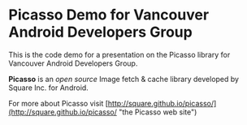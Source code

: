Picasso Demo for Vancouver Android Developers Group
=====================

This is the code demo for a presentation on the Picasso library for Vancouver Android Developers Group.

**Picasso** is an _open source_ Image fetch & cache library developed by Square Inc. for Android.

For more about Picasso visit [http://square.github.io/picasso/](http://square.github.io/picasso/ "the Picasso web site")
